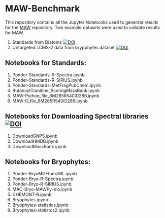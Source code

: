 # MAW-Benchmark

This repository contains all the Jupyter Notebooks used to generate results for the [MAW](https://www.github.com/zmahnoor14/MAW) repository. Two example datasets were used to validate results for MAW,
1. Standards from Diatoms [![DOI](https://zenodo.org/badge/DOI/10.5281/zenodo.7106205.svg)](https://doi.org/10.5281/zenodo.7106205)
2. Untargeted LCMS-2 data from brypphytes dataset [![DOI](https://zenodo.org/badge/DOI/10.5281/zenodo.7107096.svg)](https://doi.org/10.5281/zenodo.7107096)

## Notebooks for Standards:
1. Ponder-Standards-R-Spectra.ipynb
2. Ponder-Standards-R-SIRIUS.ipynb
3. Ponder-Standards-MetFragPubChem.ipynb
4. ButanoylCranitine_ScoringMassBank.ipynb
5. MAW-Python_file_6M285R540ID286.ipynb
6. MAW-R_file_6M285R540ID286.ipynb

## Notebooks for Downloading Spectral libraries [![DOI](https://zenodo.org/badge/DOI/10.5281/zenodo.6528931.svg)](https://doi.org/10.5281/zenodo.6528931)

1. DownloadGNPS.ipynb
2. DownloadHMDB.ipynb
3. DownloadMassBank.ipynb 

## Notebooks for Bryophytes: 
1. Ponder-BryoMGFtomzML.ipynb 
2. Ponder-Bryo-R-Spectra.ipynb
3. Ponder-Bryo-R-SIRIUS.ipynb
4. MAC-Bryo-MAWPy-bio.ipynb
5. CHEMONT-R.ipynb
6. Bryophytes.ipynb
7. Bryophytes-statistics.ipynb
8. Bryophytes-statistcs2.ipynb
